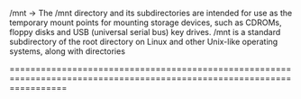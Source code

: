 /mnt -> The /mnt directory and its subdirectories are intended 
    for use as the temporary mount points for mounting storage devices, 
    such as CDROMs, floppy disks and USB (universal serial bus) key drives. 
    /mnt is a standard subdirectory of the root directory on Linux and other Unix-like operating systems, along with directories

=======================================================================================================================